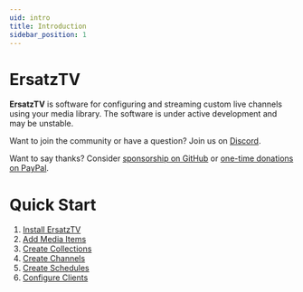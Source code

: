 ```yaml
---
uid: intro
title: Introduction
sidebar_position: 1
---
```


# ErsatzTV

**ErsatzTV** is software for configuring and streaming custom live channels using your media library. The software is under active development and may be unstable.

Want to join the community or have a question? Join us on [Discord](https://discord.ersatztv.org).

Want to say thanks? Consider [sponsorship on GitHub](https://github.com/sponsors/jasongdove) or [one-time donations on PayPal](https://www.paypal.me/jasongdove).

# Quick Start

1. [Install ErsatzTV](/docs/installation)
2. [Add Media Items](/docs/media)
3. [Create Collections](/docs/collections)
4. [Create Channels](/docs/channels)
4. [Create Schedules](/docs/scheduling/classic)
5. [Configure Clients](/docs/clients)
